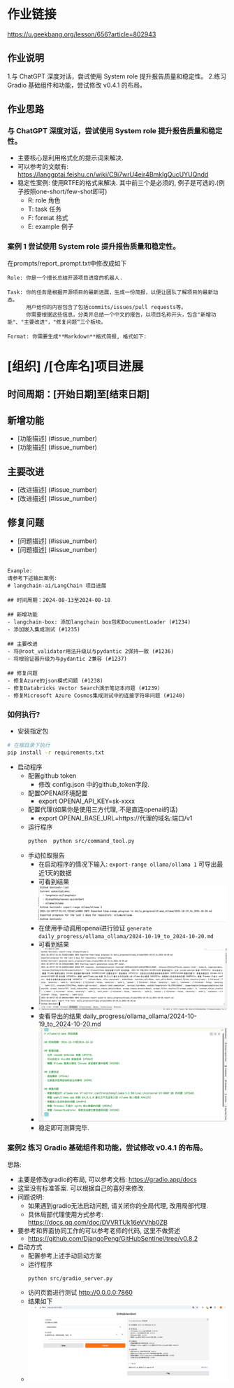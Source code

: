 # 作业链接
https://u.geekbang.org/lesson/656?article=802943

## 作业说明
1.与 ChatGPT 深度对话，尝试使用 System role 提升报告质量和稳定性。
2.练习 Gradio 基础组件和功能，尝试修改 v0.4.1 的布局。


## 作业思路
### 与 ChatGPT 深度对话，尝试使用 System role 提升报告质量和稳定性。
- 主要核心是利用格式化的提示词来解决.
- 可以参考的文献有: https://langgptai.feishu.cn/wiki/C9i7wrU4eir4BmkIgQucUYUQndd
- 稳定性案例: 使用RTFE的格式来解决. 其中前三个是必须的, 例子是可选的.(例子按照one-short/few-shot即可)
  - R: role 角色
  - T: task 任务
  - F: format 格式
  - E: example 例子
### 案例 1 尝试使用 System role 提升报告质量和稳定性。
在prompts/report_prompt.txt中修改成如下
```code
Role: 你是一个擅长总结开源项目进度的机器人.

Task: 你的任务是根据开源项目的最新进展，生成一份简报，以便让团队了解项目的最新动态。
      用户给你的内容包含了包括commits/issues/pull requests等。
      你需要根据这些信息，分类并总结一个中文的报告，以项目名称开头，包含"新增功能"、"主要改进"，"修复问题“三个板块。

Format: 你需要生成**Markdown**格式简报, 格式如下:
```
 # [组织] /[仓库名]项目进展
 ## 时间周期：[开始日期]至[结束日期]
 ## 新增功能
 - [功能描述] (#issue_number)
 - [功能描述] (#issue_number)
 ## 主要改进
 - [改进描述] (#issue_number)
 - [改进描述] (#issue_number)
 ## 修复问题
 - [问题描述] (#issue_number)
 - [问题描述] (#issue_number)
```

Example:
请参考下述输出案例:
# langchain-ai/LangChain 项目进展

## 时间周期：2024-08-13至2024-08-18

## 新增功能
- langchain-box: 添加langchain box包和DocumentLoader (#1234)
- 添加嵌入集成测试 (#1235)

## 主要改进
- 将@root_validator用法升级以与pydantic 2保持一致 (#1236)
- 将根验证器升级为与pydantic 2兼容 (#1237)

## 修复问题
- 修复Azure的json模式问题 (#1238)
- 修复Databricks Vector Search演示笔记本问题 (#1239)
- 修复Microsoft Azure Cosmos集成测试中的连接字符串问题 (#1240)
```

### 如何执行?
- 安装指定包
```bash
# 在根目录下执行
pip install -r requirements.txt
```

- 启动程序
  - 配置github token 
    - 修改 config.json 中的github_token字段.
  - 配置OPENAI环境配置
    - export OPENAI_API_KEY=sk-xxxx
  - 配置代理(如果你是使用三方代理, 不是直连openai的话)
    - export OPENAI_BASE_URL=https://代理的域名:端口/v1
  - 运行程序
    ```bash
    python  python src/command_tool.py
    ```
  - 手动拉取报告
    - 在启动程序的情况下输入: ```export-range ollama/ollama 1``` 可导出最近1天的数据
    - 可看到结果
    ![img.png](img/export-range.png)
    - 在使用手动调用openai进行验证 ```generate daily_progress/ollama_ollama/2024-10-19_to_2024-10-20.md```
    - 可看到结果
    - ![img.png](img/gen_ret.png)
    - 查看导出的结果 daily_progress/ollama_ollama/2024-10-19_to_2024-10-20.md
    - ![img.png](img/gen_ret2.png)
    - 稳定即可测算完毕.


### 案例2 练习 Gradio 基础组件和功能，尝试修改 v0.4.1 的布局。
思路:
- 主要是修改gradio的布局, 可以参考文档: https://gradio.app/docs
- 这里没有标准答案. 可以根据自己的喜好来修改.
- 问题说明:
  - 如果遇到gradio无法启动问题, 请关闭你的全局代理, 改用局部代理.
  - 具体局部代理使用方式参考: https://docs.qq.com/doc/DVVRTUk16eVVhb0ZB
- 要参考和界面协同工作的可以参考老师的代码, 这里不做赘述
  - https://github.com/DjangoPeng/GitHubSentinel/tree/v0.8.2
- 启动方式
  - 配置参考上述手动启动方案
  - 运行程序
    ```bash
    python src/gradio_server.py
    ```
  - 访问页面进行测试 http://0.0.0.0:7860
  - 结果如下
  - ![img.png](img/webresult.png)